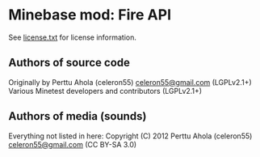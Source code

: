 Minebase mod: Fire API
=======================
See [license.txt](./license.txt) for license information.

Authors of source code
----------------------
Originally by Perttu Ahola (celeron55) <celeron55@gmail.com> (LGPLv2.1+)  
Various Minetest developers and contributors (LGPLv2.1+)

Authors of media (sounds)
--------------------------------------
Everything not listed in here:
Copyright (C) 2012 Perttu Ahola (celeron55) <celeron55@gmail.com> (CC BY-SA 3.0)

